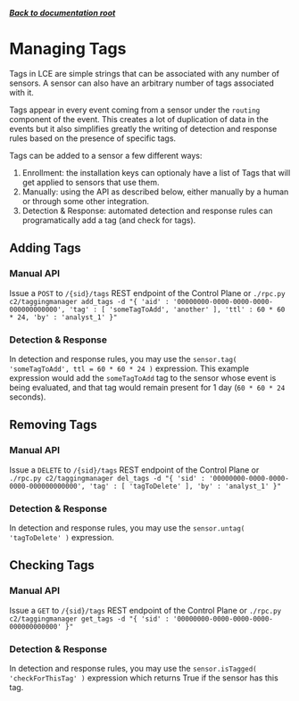 ***[Back to documentation root](README.md)***

# Managing Tags

Tags in LCE are simple strings that can be associated with any number of sensors. A sensor can also have an arbitrary number
of tags associated with it.

Tags appear in every event coming from a sensor under the `routing` component of the event. This creates a lot of
duplication of data in the events but it also simplifies greatly the writing of detection and response rules based
on the presence of specific tags.

Tags can be added to a sensor a few different ways:
1. Enrollment: the installation keys can optionaly have a list of Tags that will get applied to sensors that use them.
1. Manually: using the API as described below, either manually by a human or through some other integration.
1. Detection & Response: automated detection and response rules can programatically add a tag (and check for tags).

## Adding Tags

### Manual API
Issue a `POST` to `/{sid}/tags` REST endpoint of the Control Plane
or `./rpc.py c2/taggingmanager add_tags -d "{ 'aid' : '00000000-0000-0000-0000-000000000000', 'tag' : [ 'someTagToAdd', 'another' ], 'ttl' : 60 * 60 * 24, 'by' : 'analyst_1' }"`

### Detection & Response
In detection and response rules, you may use the `sensor.tag( 'someTagToAdd', ttl = 60 * 60 * 24 )` expression.
This example expression would add the `someTagToAdd` tag to the sensor whose event is being evaluated, and that tag would
remain present for 1 day (`60 * 60 * 24` seconds).

## Removing Tags

### Manual API
Issue a `DELETE` to `/{sid}/tags` REST endpoint of the Control Plane
or `./rpc.py c2/taggingmanager del_tags -d "{ 'sid' : '00000000-0000-0000-0000-000000000000', 'tag' : [ 'tagToDelete' ], 'by' : 'analyst_1' }"`

### Detection & Response
In detection and response rules, you may use the `sensor.untag( 'tagToDelete' )` expression.

## Checking Tags

### Manual API
Issue a `GET` to `/{sid}/tags` REST endpoint of the Control Plane
or `./rpc.py c2/taggingmanager get_tags -d "{ 'sid' : '00000000-0000-0000-0000-000000000000' }"`

### Detection & Response
In detection and response rules, you may use the `sensor.isTagged( 'checkForThisTag' )` expression which returns True if 
the sensor has this tag.
